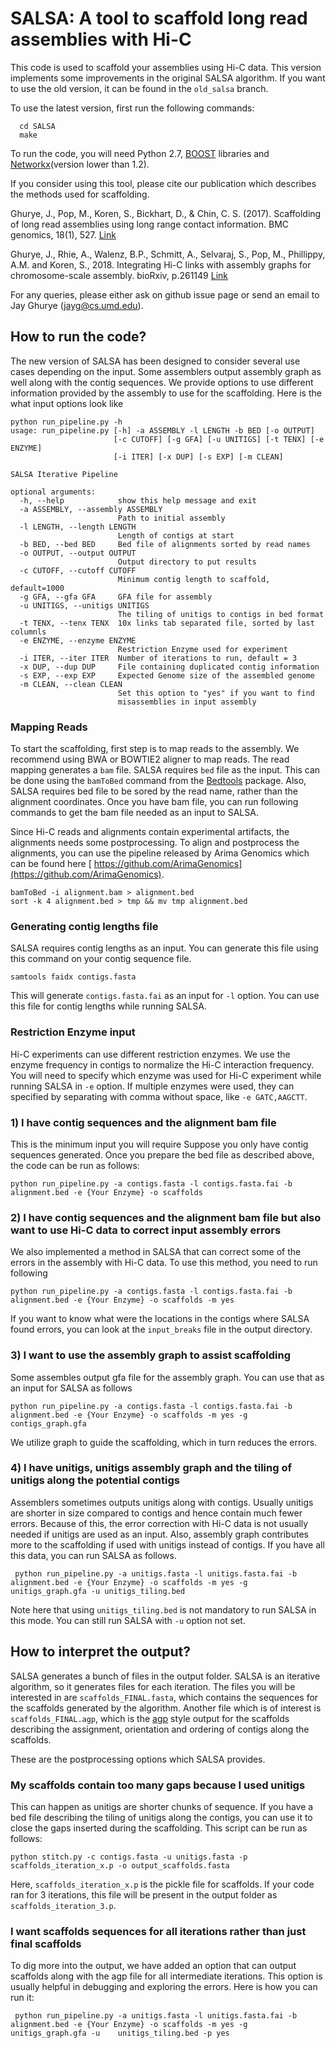 # SALSA: A tool to scaffold long read assemblies with Hi-C 


This code is used to scaffold your assemblies using Hi-C data. This version implements some improvements in the original SALSA algorithm. If you want to use the old version, it can be found in the `old_salsa` branch. 

To use the latest version, first run the following commands:
```
  cd SALSA
  make
```

To run the code, you will need Python 2.7, [BOOST](http://www.boost.org/) libraries and [Networkx](https://networkx.github.io/)(version lower than 1.2).


If you consider using this tool, please cite our publication which describes the methods used for scaffolding.

Ghurye, J., Pop, M., Koren, S., Bickhart, D., & Chin, C. S. (2017). Scaffolding of long read assemblies using long range contact information. BMC genomics, 18(1), 527. [Link](https://bmcgenomics.biomedcentral.com/articles/10.1186/s12864-017-3879-z)

Ghurye, J., Rhie, A., Walenz, B.P., Schmitt, A., Selvaraj, S., Pop, M., Phillippy, A.M. and Koren, S., 2018. Integrating Hi-C links with assembly graphs for chromosome-scale assembly. bioRxiv, p.261149 [Link](https://www.biorxiv.org/content/early/2018/02/07/261149)

For any queries, please either ask on github issue page or send an email to Jay Ghurye (jayg@cs.umd.edu).
## How to run the code?

The new version of SALSA has been designed to consider several use cases depending on the input. Some assemblers output assembly graph as well along with the contig sequences. We provide options to use different information provided by the assembly to use for the scaffolding. Here is the what input options look like

```
python run_pipeline.py -h
usage: run_pipeline.py [-h] -a ASSEMBLY -l LENGTH -b BED [-o OUTPUT]
                       [-c CUTOFF] [-g GFA] [-u UNITIGS] [-t TENX] [-e ENZYME]
                       [-i ITER] [-x DUP] [-s EXP] [-m CLEAN]

SALSA Iterative Pipeline

optional arguments:
  -h, --help            show this help message and exit
  -a ASSEMBLY, --assembly ASSEMBLY
                        Path to initial assembly
  -l LENGTH, --length LENGTH
                        Length of contigs at start
  -b BED, --bed BED     Bed file of alignments sorted by read names
  -o OUTPUT, --output OUTPUT
                        Output directory to put results
  -c CUTOFF, --cutoff CUTOFF
                        Minimum contig length to scaffold, default=1000
  -g GFA, --gfa GFA     GFA file for assembly
  -u UNITIGS, --unitigs UNITIGS
                        The tiling of unitigs to contigs in bed format
  -t TENX, --tenx TENX  10x links tab separated file, sorted by last columnls
  -e ENZYME, --enzyme ENZYME
                        Restriction Enzyme used for experiment
  -i ITER, --iter ITER  Number of iterations to run, default = 3
  -x DUP, --dup DUP     File containing duplicated contig information
  -s EXP, --exp EXP     Expected Genome size of the assembled genome
  -m CLEAN, --clean CLEAN
                        Set this option to "yes" if you want to find
                        misassemblies in input assembly
```

### Mapping Reads

To start the scaffolding, first step is to map reads to the assembly. We recommend using BWA or BOWTIE2 aligner to map reads. The read mapping generates a `bam` file. SALSA requires `bed` file as the input. This can be done using the `bamToBed` command from the [Bedtools](http://bedtools.readthedocs.io/en/latest/) package. Also, SALSA requires bed file to be sored by the read name, rather than the alignment coordinates. Once you have bam file, you can run following commands to get the bam
file needed as an input to SALSA.

Since Hi-C reads and alignments contain experimental artifacts, the alignments needs some postprocessing. To align and postprocess the alignments, you can use the pipeline released by Arima Genomics which can be found here [ https://github.com/ArimaGenomics](https://github.com/ArimaGenomics).

```
bamToBed -i alignment.bam > alignment.bed
sort -k 4 alignment.bed > tmp && mv tmp alignment.bed
```

### Generating contig lengths file

SALSA requires contig lengths as an input. You can generate this file using this command on your contig sequence file.
```
samtools faidx contigs.fasta
```

This will generate `contigs.fasta.fai` as an input for `-l` option. You can use this file for contig lengths while running SALSA.

### Restriction Enzyme input

Hi-C experiments can use different restriction enzymes. We use the enzyme frequency in contigs to normalize the Hi-C interaction frequency. You will need to specify which enzyme was used for Hi-C experiment while running SALSA in `-e` option. If multiple enzymes were used, they can specified by separating with comma without space, like `-e GATC,AAGCTT`.


### 1) I have contig sequences and the alignment bam file
This is the minimum input you will require Suppose you only have contig sequences generated. Once you prepare the bed file as described above, the code can be run as follows:
```
python run_pipeline.py -a contigs.fasta -l contigs.fasta.fai -b alignment.bed -e {Your Enzyme} -o scaffolds 
```

### 2) I have contig sequences and the alignment bam file but also want to use Hi-C data to correct input assembly errors

We also implemented a method in SALSA that can correct some of the errors in the assembly with Hi-C data. To use this method, you need to run following
```
python run_pipeline.py -a contigs.fasta -l contigs.fasta.fai -b alignment.bed -e {Your Enzyme} -o scaffolds -m yes
```

If you want to know what were the locations in the contigs where SALSA found errors, you can look at the `input_breaks` file in the output directory.

### 3) I want to use the assembly graph to assist scaffolding 

Some assembles output gfa file for the assembly graph. You can use that as an input for SALSA as follows

```
python run_pipeline.py -a contigs.fasta -l contigs.fasta.fai -b alignment.bed -e {Your Enzyme} -o scaffolds -m yes -g contigs_graph.gfa
```

We utilize graph to guide the scaffolding, which in turn reduces the errors.

### 4) I have unitigs, unitigs assembly graph and the tiling of unitigs along the potential contigs

Assemblers sometimes outputs unitigs along with contigs. Usually unitigs are shorter in size compared to contigs and hence contain much fewer errors. Because of this, the error correction with Hi-C data is not usually needed if unitigs are used as an input. Also, assembly graph contributes more to the scaffolding if used with unitigs instead of contigs. If you have all this data, you can run SALSA as follows.

```
 python run_pipeline.py -a unitigs.fasta -l unitigs.fasta.fai -b alignment.bed -e {Your Enzyme} -o scaffolds -m yes -g unitigs_graph.gfa -u unitigs_tiling.bed
```

Note here that using `unitigs_tiling.bed` is not mandatory to run SALSA in this mode. You can still run SALSA with `-u` option not set.


## How to interpret the output?

SALSA generates a bunch of files in the output folder. SALSA is an iterative algorithm, so it generates files for each iteration. The files you will be interested in are `scaffolds_FINAL.fasta`, which contains the sequences for the scaffolds generated by the algorithm. Another file which is of interest is `scaffolds_FINAL.agp`, which is the [agp](https://www.ncbi.nlm.nih.gov/assembly/agp/AGP_Specification/) style output for the scaffolds describing the assignment, orientation and ordering of contigs along the scaffolds.

These are the postprocessing options which SALSA provides.

### My scaffolds contain too many gaps because I used unitigs

This can happen as unitigs are shorter chunks of sequence. If you have a bed file describing the tiling of unitigs along the contigs, you can use it to close the gaps inserted during the scaffolding. This script can be run as follows:
```
python stitch.py -c contigs.fasta -u unitigs.fasta -p scaffolds_iteration_x.p -o output_scaffolds.fasta
```
Here, `scaffolds_iteration_x.p` is the pickle file for scaffolds. If your code ran for 3 iterations, this file will be present in the output folder as `scaffolds_iteration_3.p`. 

### I want scaffolds sequences for all iterations rather than just final scaffolds

To dig more into the output, we have added an option that can output scaffolds along with the agp file for all intermediate iterations. This option is usually helpful in debugging and exploring the errors. Here is how you can run it:

```
 python run_pipeline.py -a unitigs.fasta -l unitigs.fasta.fai -b alignment.bed -e {Your Enzyme} -o scaffolds -m yes -g unitigs_graph.gfa -u    unitigs_tiling.bed -p yes
```

